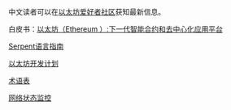 中文读者可以在[以太坊爱好者社区](http://ethfans.org)获知最新信息。

白皮书：[以太坊（Ethereum ）:下一代智能合约和去中心化应用平台](https://github.com/ethereum/wiki/wiki/White-Paper-%5BChinese%5D)

[Serpent语言指南](https://github.com/ethereum/wiki/wiki/%5B%E4%B8%AD%E6%96%87%5D-Serpent%E6%8C%87%E5%8D%97)

[以太坊开发计划](https://github.com/ethereum/wiki/wiki/%E4%BB%A5%E5%A4%AA%E5%9D%8A%E5%BC%80%E5%8F%91%E8%AE%A1%E5%88%92)

[术语表](https://github.com/ethereum/wiki/wiki/%E6%9C%AF%E8%AF%AD%E8%A1%A8)

[网络状态监控](https://github.com/ethereum/wiki/wiki/Network-Status-%28Chinese%29)